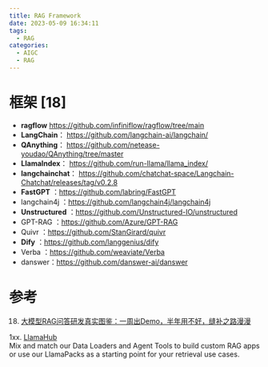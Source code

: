 ```yaml
---
title: RAG Framework
date: 2023-05-09 16:34:11
tags:
  - RAG
categories: 
  - AIGC
  - RAG  
---
```


<p></p>
<!-- more -->


# 框架 [18]
+ **ragflow** https://github.com/infiniflow/ragflow/tree/main
+ **LangChain**： https://github.com/langchain-ai/langchain/
+ **QAnything**： https://github.com/netease-youdao/QAnything/tree/master
+ **LlamaIndex**： https://github.com/run-llama/llama_index/
+ **langchainchat**： https://github.com/chatchat-space/Langchain-Chatchat/releases/tag/v0.2.8
+ **FastGPT** ：https://github.com/labring/FastGPT
+ langchain4j ：https://github.com/langchain4j/langchain4j
+ **Unstructured** ：https://github.com/Unstructured-IO/unstructured
+ GPT-RAG ：https://github.com/Azure/GPT-RAG
+ Quivr ：https://github.com/StanGirard/quivr
+ **Dify** ：https://github.com/langgenius/dify
+ Verba ：https://github.com/weaviate/Verba
+ danswer：https://github.com/danswer-ai/danswer

# 参考
18. [大模型RAG问答研发真实图鉴：一周出Demo，半年用不好，缝补之路漫漫 ](https://mp.weixin.qq.com/s?__biz=MzAxMjc3MjkyMg==&mid=2648407281&idx=2&sn=f39b46cad1787123b485d76dff33bc93)


1xx. [LlamaHub](https://llamahub.ai/)   
      Mix and match our Data Loaders and Agent Tools to build custom RAG apps or use our LlamaPacks as a starting point for your retrieval use cases.